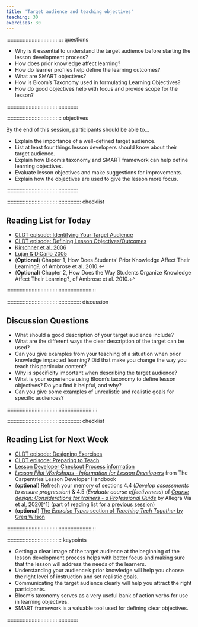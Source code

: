 ```yaml
---
title: 'Target audience and teaching objectives'
teaching: 30
exercises: 30
---
```


:::::::::::::::::::::::::::::::::::::: questions 

* Why is it essential to understand the target audience before starting the lesson development process?
* How does prior knowledge affect learning?
* How do learner profiles help define the learning outcomes?
* What are SMART objectives?
* How is Bloom’s Taxonomy used in formulating Learning Objectives?
* How do good objectives help with focus and provide scope for the lesson?

::::::::::::::::::::::::::::::::::::::::::::::::

::::::::::::::::::::::::::::::::::::: objectives

By the end of this session, participants should be able to...

* Explain the importance of a well-defined target audience.
* List at least four things lesson developers should know about their target audience.
* Explain how Bloom’s taxonomy and SMART framework can help define learning objectives.
* Evaluate lesson objectives and make suggestions for improvements.
* Explain how the objectives are used to give the lesson more focus.

::::::::::::::::::::::::::::::::::::::::::::::::

:::::::::::::::::::::::::::::::::::::::::::::::::: checklist

## Reading List for Today

* [CLDT episode: Identifying Your Target Audience](https://tobyhodges.github.io/cldt26-preview/instructor/audience.html)
* [CLDT episode: Defining Lesson Objectives/Outcomes](https://tobyhodges.github.io/cldt26-preview/instructor/objectives.html)
* [Kirschner et al. 2006](https://carpentries.github.io/lesson-development-training/reference.html#litref)
* [Lujan & DiCarlo 2005](https://carpentries.github.io/lesson-development-training/reference.html#litref)
* (**Optional**) Chapter 1, How Does Students’ Prior Knowledge Affect Their Learning?, of Ambrose et al. 2010.↩︎
* (**Optional**) Chapter 2, How Does the Way Students Organize Knowledge Affect Their Learning?, of Ambrose et al. 2010.↩︎

::::::::::::::::::::::::::::::::::::::::::::::::::::::::::::

:::::::::::::::::::::::::::::::::::::::::::::::::: discussion

## Discussion Questions

* What should a good description of your target audience include?
* What are the different ways the clear description of the target can be used?
* Can you give examples from your teaching of a situation when prior knowledge impacted learning? Did that make you change the way you teach this particular content?
* Why is specificity important when describing the target audience?
* What is your experience using Bloom’s taxonomy to define lesson objectives? Do you find it helpful, and why?
* Can you give some examples of unrealistic and realistic goals for specific audiences?

:::::::::::::::::::::::::::::::::::::::::::::::::::::::::::::

:::::::::::::::::::::::::::::::::::::::::::::::::: checklist

## Reading List for Next Week

* [CLDT episode: Designing Exercises](https://tobyhodges.github.io/cldt26-preview/instructor/formative-assessment.html)
* [CLDT episode: Preparing to Teach](https://tobyhodges.github.io/cldt26-preview/instructor/preparing.html)
* [Lesson Developer Checkout Process information](https://tobyhodges.github.io/cldt26-preview/instructor/checkout.html)
* [_Lesson Pilot Workshops - Information for Lesson Developers_](https://docs.carpentries.org/resources/curriculum/lesson-pilots.html#information-for-lesson-developers) from The Carpentries Lesson Developer Handbook
* (**optional**) Refresh your memory of sections 4.4 (_Develop assessments to ensure progression_) & 4.5 (_Evaluate course effectiveness_) of [_Course design: Considerations for trainers - a Professional Guide_](https://doi.org/10.7490/f1000research.1118395.1) by Allegra Via et al, 2020[^1] (part of reading list for [a previous session](./backward-design.md))
* (**optional**) [The _Exercise Types_ section of _Teaching Tech Together_ by Greg Wilson](http://teachtogether.tech/en/index.html#s:exercises)

::::::::::::::::::::::::::::::::::::::::::::::::::::::::::::

::::::::::::::::::::::::::::::::::::: keypoints 

* Getting a clear image of the target audience at the beginning of the lesson development process helps with better focus and making sure that the lesson will address the needs of the learners.
* Understanding your audience’s prior knowledge will help you choose the right level of instruction and set realistic goals.
* Communicating the target audience clearly will help you attract the right participants.
* Bloom’s taxonomy serves as a very useful bank of action verbs for use in learning objectives.
* SMART framework is a valuable tool used for defining clear objectives.

::::::::::::::::::::::::::::::::::::::::::::::::
